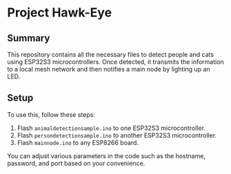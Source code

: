 # Project Hawk-Eye

## Summary

This repository contains all the necessary files to detect people and cats using ESP32S3 microcontrollers. Once detected, it transmits the information to a local mesh network and then notifies a main node by lighting up an LED.

## Setup

To use this, follow these steps:

1. Flash `animaldetectionsample.ino` to one ESP32S3 microcontroller.
2. Flash `persondetectionsample.ino` to another ESP32S3 microcontroller.
3. Flash `mainnode.ino` to any ESP8266 board.
   
You can adjust various parameters in the code such as the hostname, password, and port based on your convenience.
